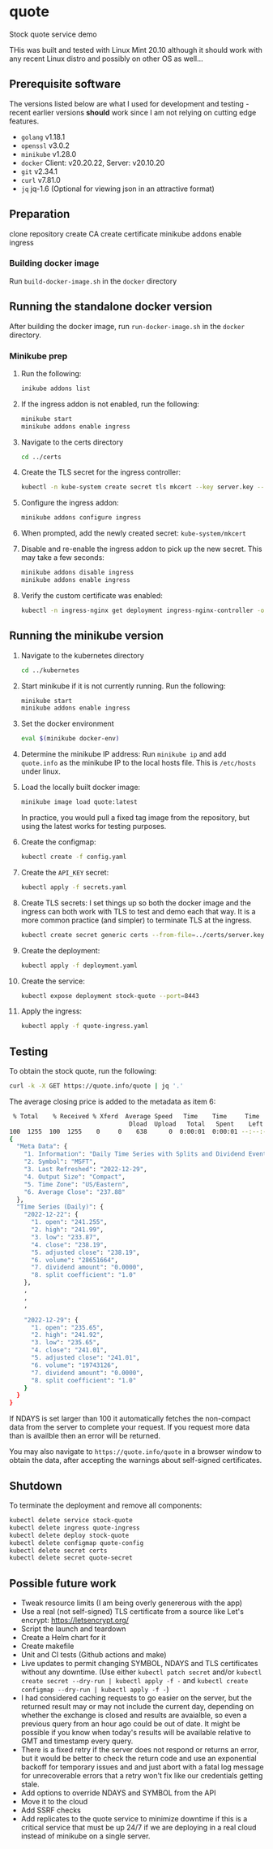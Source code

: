 # quote

Stock quote service demo

THis was built and tested with Linux Mint 20.10 although it should work with any recent Linux distro and possibly on other OS as well...

## Prerequisite software

The versions listed below are what I used for development and testing - recent earlier versions **should** work since I am not relying on cutting edge features.

- `golang` v1.18.1
- `openssl` v3.0.2
- `minikube` v1.28.0
- `docker` Client: v20.20.22, Server: v20.10.20
- `git` v2.34.1
- `curl` v7.81.0
- `jq` jq-1.6 (Optional for viewing json in an attractive format)

## Preparation

clone repository
create CA
create certificate
minikube addons enable ingress

### Building docker image

Run `build-docker-image.sh` in the `docker` directory

## Running the standalone docker version

After building the docker image, run `run-docker-image.sh` in the `docker` directory.

### Minikube prep

1. Run the following:

    ```sh
    inikube addons list
    ```

2. If the ingress addon is not enabled, run the following:

    ```sh
    minikube start
    minikube addons enable ingress
    ```

3. Navigate to the certs directory

    ```sh
    cd ../certs
    ```

4. Create the TLS secret for the ingress controller:

    ```sh
    kubectl -n kube-system create secret tls mkcert --key server.key --cert certbundle.pem
    ```

5. Configure the ingress addon:

    ```sh
    minikube addons configure ingress
    ```

6. When prompted, add the newly created secret: `kube-system/mkcert`
7. Disable and re-enable the ingress addon to pick up the new secret.  This may take a few seconds:

    ```sh
    minikube addons disable ingress
    minikube addons enable ingress
    ```

8. Verify the custom certificate was enabled:

    ```sh
    kubectl -n ingress-nginx get deployment ingress-nginx-controller -o yaml | grep "kube-system" | jq '.'
    ```

## Running the minikube version

1. Navigate to the kubernetes directory

    ```sh
    cd ../kubernetes
    ```

2. Start minikube if it is not currently running.  Run the following:

    ```sh
    minikube start
    minikube addons enable ingress
    ```

3. Set the docker environment

    ```sh
    eval $(minikube docker-env)
    ```

4. Determine the minikube IP address:
Run `minikube ip` and add `quote.info` as the minikube IP to the local hosts file.  This is `/etc/hosts` under linux.
5. Load the locally built docker image:

    ```sh
    minikube image load quote:latest
    ```

    In practice, you would pull a fixed tag image from the repository, but using the latest works for testing purposes.
6. Create the configmap:

    ```sh
    kubectl create -f config.yaml
    ```

7. Create the `API_KEY` secret:

    ```sh
    kubectl apply -f secrets.yaml
    ```

8. Create TLS secrets:
I set things up so both the docker image and the ingress can both work with TLS to test and demo each that way.  It is a more common practice (and simpler) to terminate TLS at the ingress.

    ```sh
    kubectl create secret generic certs --from-file=../certs/server.key --from-file=../certs/certbundle.pem
    ```

9. Create the deployment:

    ```sh
    kubectl apply -f deployment.yaml
    ```

10. Create the service:

    ```sh
    kubectl expose deployment stock-quote --port=8443
    ```

11. Apply the ingress:

    ```sh
    kubectl apply -f quote-ingress.yaml
    ```

## Testing

To obtain the stock quote, run the following:

```sh
curl -k -X GET https://quote.info/quote | jq '.'
```

The average closing price is added to the metadata as item 6:

```sh
 % Total    % Received % Xferd  Average Speed   Time    Time     Time  Current
                                 Dload  Upload   Total   Spent    Left  Speed
100  1255  100  1255    0     0    638      0  0:00:01  0:00:01 --:--:--   638
{
  "Meta Data": {
    "1. Information": "Daily Time Series with Splits and Dividend Events",
    "2. Symbol": "MSFT",
    "3. Last Refreshed": "2022-12-29",
    "4. Output Size": "Compact",
    "5. Time Zone": "US/Eastern",
    "6. Average Close": "237.88"
  },
  "Time Series (Daily)": {
    "2022-12-22": {
      "1. open": "241.255",
      "2. high": "241.99",
      "3. low": "233.87",
      "4. close": "238.19",
      "5. adjusted close": "238.19",
      "6. volume": "28651664",
      "7. dividend amount": "0.0000",
      "8. split coefficient": "1.0"
    },
    ,
    ,
    ,

    "2022-12-29": {
      "1. open": "235.65",
      "2. high": "241.92",
      "3. low": "235.65",
      "4. close": "241.01",
      "5. adjusted close": "241.01",
      "6. volume": "19743126",
      "7. dividend amount": "0.0000",
      "8. split coefficient": "1.0"
    }
  }
}
```

If NDAYS is set larger than 100 it automatically fetches the non-compact data from the server to complete your request.  If you request more data than is availble then an error will be returned.

You may also navigate to `https://quote.info/quote` in a browser window to obtain the data, after accepting the warnings about self-signed certificates.

## Shutdown

To terminate the deployment and remove all components:

```sh
kubectl delete service stock-quote
kubectl delete ingress quote-ingress
kubectl delete deploy stock-quote
kubectl delete configmap quote-config
kubectl delete secret certs
kubectl delete secret quote-secret
```

## Possible future work

- Tweak resource limits (I am being overly genererous with the app)
- Use a real (not self-signed) TLS certificate from a source like Let's encrypt: <https://letsencrypt.org/>
- Script the launch and teardown
- Create a Helm chart for it
- Create makefile
- Unit and CI tests (Github actions and make)
- Live updates to permit changing SYMBOL, NDAYS and TLS certificates without any downtime.  (Use either `kubectl patch secret` and/or `kubectl create secret --dry-run | kubectl apply -f -` and `kubectl create configmap --dry-run | kubectl apply -f -`)
- I had considered caching requests to go easier on the server, but the returned result may or may not include the current day, depending on whether the exchange is closed and results are avaialble, so even a previous query from an hour ago could be out of date.  It might be possible if you know when today's results will be available relative to GMT and timestamp every query.
- There is a fixed retry if the server does not respond or returns an error, but it would be better to check the return code and use an exponential backoff for temporary issues and and just abort with a fatal log message for unrecoverable errors that a retry won't fix like our credentials getting stale.
- Add options to override NDAYS and SYMBOL from the API
- Move it to the cloud
- Add SSRF checks
- Add replicates to the quote service to minimize downtime if this is a critical service that must be up 24/7 if we are deploying in a real cloud instead of minikube on a single server.
